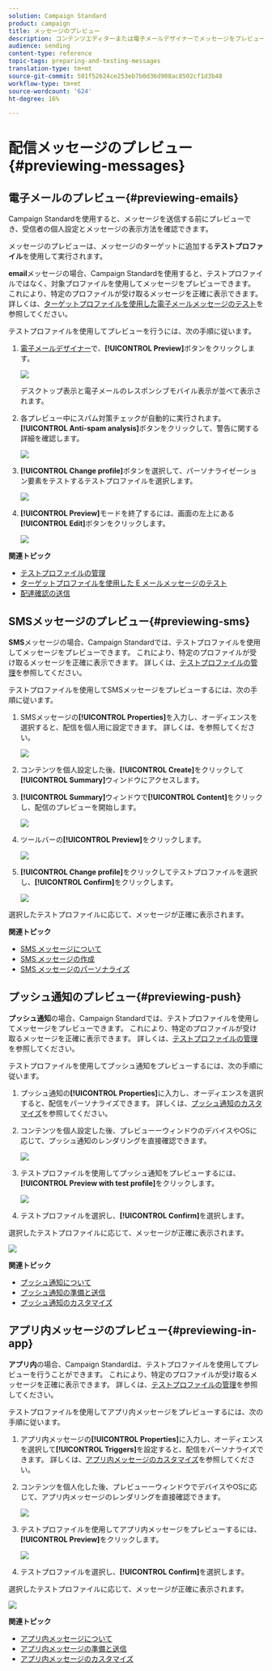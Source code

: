 ```yaml
---
solution: Campaign Standard
product: campaign
title: メッセージのプレビュー
description: コンテンツエディターまたは電子メールデザイナーでメッセージをプレビューする方法について説明します。
audience: sending
content-type: reference
topic-tags: preparing-and-testing-messages
translation-type: tm+mt
source-git-commit: 501f52624ce253eb7b0d36d908ac8502cf1d3b48
workflow-type: tm+mt
source-wordcount: '624'
ht-degree: 16%

---
```



# 配信メッセージのプレビュー {#previewing-messages}

## 電子メールのプレビュー{#previewing-emails}

Campaign Standardを使用すると、メッセージを送信する前にプレビューでき、受信者の個人設定とメッセージの表示方法を確認できます。

メッセージのプレビューは、メッセージのターゲットに追加する&#x200B;**テストプロファイル**&#x200B;を使用して実行されます。

**email**&#x200B;メッセージの場合、Campaign Standardを使用すると、テストプロファイルではなく、対象プロファイルを使用してメッセージをプレビューできます。 これにより、特定のプロファイルが受け取るメッセージを正確に表示できます。 詳しくは、[ターゲットプロファイルを使用した電子メールメッセージのテスト](../../sending/using/testing-messages-using-target.md)を参照してください。

テストプロファイルを使用してプレビューを行うには、次の手順に従います。

1. [電子メールデザイナー](../../designing/using/designing-content-in-adobe-campaign.md)で、**[!UICONTROL Preview]**&#x200B;ボタンをクリックします。

   ![](assets/sending_preview.png)

   デスクトップ表示と電子メールのレスポンシブモバイル表示が並べて表示されます。

1. 各プレビュー中にスパム対策チェックが自動的に実行されます。**[!UICONTROL Anti-spam analysis]**&#x200B;ボタンをクリックして、警告に関する詳細を確認します。

   ![](assets/sending_anti-spam_analysis.png)

1. **[!UICONTROL Change profile]**&#x200B;ボタンを選択して、パーソナライゼーション要素をテストするテストプロファイルを選択します。

   ![](assets/sending_test-profile.png)

1. **[!UICONTROL Preview]**&#x200B;モードを終了するには、画面の左上にある&#x200B;**[!UICONTROL Edit]**&#x200B;ボタンをクリックします。

   ![](assets/sending_preview_edit.png)

**関連トピック**

* [テストプロファイルの管理](../../audiences/using/managing-test-profiles.md)
* [ターゲットプロファイルを使用した E メールメッセージのテスト](../../sending/using/testing-messages-using-target.md)
* [配達確認の送信](../../sending/using/sending-proofs.md)

## SMSメッセージのプレビュー{#previewing-sms}

**SMS**&#x200B;メッセージの場合、Campaign Standardでは、テストプロファイルを使用してメッセージをプレビューできます。 これにより、特定のプロファイルが受け取るメッセージを正確に表示できます。 詳しくは、[テストプロファイルの管理](../../audiences/using/managing-test-profiles.md)を参照してください。

テストプロファイルを使用してSMSメッセージをプレビューするには、次の手順に従います。

1. SMSメッセージの&#x200B;**[!UICONTROL Properties]**&#x200B;を入力し、オーディエンスを選択すると、配信を個人用に設定できます。 詳しくは、[](../../channels/using/personalizing-sms-messages.md)を参照してください。

   ![](assets/sms_preview.png)

1. コンテンツを個人設定した後、**[!UICONTROL Create]**&#x200B;をクリックして&#x200B;**[!UICONTROL Summary]**&#x200B;ウィンドウにアクセスします。

1. **[!UICONTROL Summary]**&#x200B;ウィンドウで&#x200B;**[!UICONTROL Content]**&#x200B;をクリックし、配信のプレビューを開始します。

   ![](assets/sms_preview_2.png)

1. ツールバーの&#x200B;**[!UICONTROL Preview]**&#x200B;をクリックします。

   ![](assets/sms_preview_3.png)

1. **[!UICONTROL Change profile]**&#x200B;をクリックしてテストプロファイルを選択し、**[!UICONTROL Confirm]**&#x200B;をクリックします。

   ![](assets/sms_preview_4.png)

選択したテストプロファイルに応じて、メッセージが正確に表示されます。

**関連トピック**

* [SMS メッセージについて](../../channels/using/about-sms-messages.md)
* [SMS メッセージの作成](../../channels/using/creating-an-sms-message.md)
* [SMS メッセージのパーソナライズ](../../channels/using/personalizing-sms-messages.md)

## プッシュ通知のプレビュー{#previewing-push}

**プッシュ通知**&#x200B;の場合、Campaign Standardでは、テストプロファイルを使用してメッセージをプレビューできます。 これにより、特定のプロファイルが受け取るメッセージを正確に表示できます。 詳しくは、[テストプロファイルの管理](../../audiences/using/managing-test-profiles.md)を参照してください。

テストプロファイルを使用してプッシュ通知をプレビューするには、次の手順に従います。

1. プッシュ通知の&#x200B;**[!UICONTROL Properties]**&#x200B;に入力し、オーディエンスを選択すると、配信をパーソナライズできます。 詳しくは、[プッシュ通知のカスタマイズ](../../channels/using/customizing-a-push-notification.md)を参照してください。

1. コンテンツを個人設定した後、プレビューーウィンドウのデバイスやOSに応じて、プッシュ通知のレンダリングを直接確認できます。

   ![](assets/push_preview.png)

1. テストプロファイルを使用してプッシュ通知をプレビューするには、**[!UICONTROL Preview with test profile]**&#x200B;をクリックします。

   ![](assets/push_preview_2.png)

1. テストプロファイルを選択し、**[!UICONTROL Confirm]**&#x200B;を選択します。

選択したテストプロファイルに応じて、メッセージが正確に表示されます。

![](assets/push_preview_3.png)

**関連トピック**

* [プッシュ通知について](../../channels/using/about-push-notifications.md)
* [プッシュ通知の準備と送信](../../channels/using/preparing-and-sending-a-push-notification.md)
* [プッシュ通知のカスタマイズ](../../channels/using/customizing-a-push-notification.md)

## アプリ内メッセージのプレビュー{#previewing-in-app}

**アプリ内**&#x200B;の場合、Campaign Standardは、テストプロファイルを使用してプレビューを行うことができます。 これにより、特定のプロファイルが受け取るメッセージを正確に表示できます。 詳しくは、[テストプロファイルの管理](../../audiences/using/managing-test-profiles.md)を参照してください。

テストプロファイルを使用してアプリ内メッセージをプレビューするには、次の手順に従います。

1. アプリ内メッセージの&#x200B;**[!UICONTROL Properties]**&#x200B;に入力し、オーディエンスを選択して&#x200B;**[!UICONTROL Triggers]**&#x200B;を設定すると、配信をパーソナライズできます。 詳しくは、[アプリ内メッセージのカスタマイズ](../../channels/using/customizing-an-in-app-message.md)を参照してください。

1. コンテンツを個人化した後、プレビューーウィンドウでデバイスやOSに応じて、アプリ内メッセージのレンダリングを直接確認できます。

   ![](assets/in_app_preview.png)

1. テストプロファイルを使用してアプリ内メッセージをプレビューするには、**[!UICONTROL Preview]**&#x200B;をクリックします。

   ![](assets/in_app_preview_2.png)

1. テストプロファイルを選択し、**[!UICONTROL Confirm]**&#x200B;を選択します。

選択したテストプロファイルに応じて、メッセージが正確に表示されます。

![](assets/in_app_preview_3.png)

**関連トピック**

* [アプリ内メッセージについて](../../channels/using/about-in-app-messaging.md)
* [アプリ内メッセージの準備と送信](../../channels/using/preparing-and-sending-an-in-app-message.md)
* [アプリ内メッセージのカスタマイズ](../../channels/using/customizing-an-in-app-message.md)
